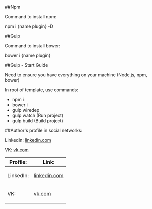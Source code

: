 ##Npm
<p>Command to install npm:</p>
<p>npm i {name plugin} -D</p>



##Gulp
<p>Command to install bower:</p>
<p>bower i {name plugin}</p>



##Gulp - Start Guide
<p>Need to ensure you have everything on your machine (Node.js, npm, bower)</p>
<p>In root of template, use commands:</p>
<ul>
	<li>npm i</li>
	<li>bower i</li>
	<li>gulp wiredep</li>
	<li>gulp watch (Run project)</li>
	<li>gulp build (Build project)</li>
</ul>



##Author's profile in social networks:
<p>LinkedIn: <a href="https://www.linkedin.com/in/никита-карпинский-544b42a2" target="_blank">linkedin.com</a></p>
<p>VK: <a href="https://vk.com/nikita_karpinskiy" target="_blank">vk.com</a></p>	

<table>
	<thead>
		<tr>
			<th>Profile:</th>
			<th>Link:</th>
		</tr>
	</thead>
	<tbody>
		<tr>
			<td>
				<p>LinkedIn:</p>
			</td>
			<td>
				<a href="https://www.linkedin.com/in/никита-карпинский-544b42a2" target="_blank">linkedin.com</a>
			</td>
		</tr>
		<tr>
			<td>
				<p>VK:</p>
			</td>
			<td>
				<a href="https://vk.com/nikita_karpinskiy" target="_blank">vk.com</a>
			</td>
		</tr>
	</tbody>
</table>